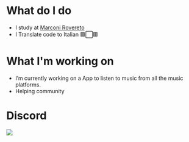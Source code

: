 # What do I do 
- I study at <a href="_blankhttps://www.marconirovereto.it/" >Marconi Rovereto</a>
- I Translate code to Italian 🟩⬜🟥


# What I'm working on
- I’m currently working on a App to listen to music from all the music platforms.
- Helping community
# Discord
![](https://discord.c99.nl/widget/theme-3/881119584156000326.png)
